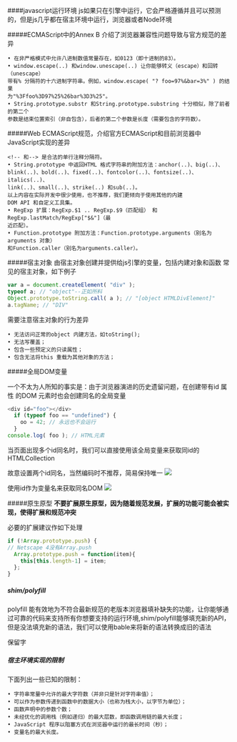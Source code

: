 ####javascript运行环境
js如果只在引擎中运行，它会严格遵循并且可以预测的，但是js几乎都在宿主环境中运行，浏览器或者Node环境

#####ECMAScript中的Annex B
介绍了浏览器兼容性问题导致与官方规范的差异

    • 在非严格模式中允许八进制数值常量存在，如0123（即十进制的83）。
    • window.escape(..) 和window.unescape(..) 让你能够转义（escape）和回转（unescape）
    带有% 分隔符的十六进制字符串。例如，window.escape( "? foo=97%&bar=3%" ) 的结果
    为"%3Ffoo%3D97%25%26bar%3D3%25"。
    • String.prototype.substr 和String.prototype.substring 十分相似，除了前者的第二个
    参数是结束位置索引（非自包含），后者的第二个参数是长度（需要包含的字符数）。

#####Web ECMAScript规范，介绍官方ECMAScript和目前浏览器中JavaScript实现的差异

    <!-- 和--> 是合法的单行注释分隔符。
    • String.prototype 中返回HTML 格式字符串的附加方法：anchor(..)、big(..)、
    blink(..)、bold(..)、fixed(..)、fontcolor(..)、fontsize(..)、italics(..)、
    link(..)、small(..)、strike(..) 和sub(..)。
    以上内容在实际开发中很少使用，也不推荐，我们更倾向于使用其他的内建
    DOM API 和自定义工具集。
    • RegExp 扩展：RegExp.$1 .. RegExp.$9（匹配组） 和RegExp.lastMatch/RegExp["$&"]（最
    近匹配）。
    • Function.prototype 附加方法：Function.prototype.arguments（别名为arguments 对象）
    和Function.caller（别名为arguments.caller）。

#####宿主对象 由宿主对象创建并提供给js引擎的变量，包括内建对象和函数
常见的宿主对象，如下例子
```js
var a = document.createElement( "div" );
typeof a; // "object"--正如所料
Object.prototype.toString.call( a ); // "[object HTMLDivElement]"
a.tagName; // "DIV"
```
需要注意宿主对象的行为差异

    • 无法访问正常的object 内建方法，如toString();
    • 无法写覆盖；
    • 包含一些预定义的只读属性；
    • 包含无法将this 重载为其他对象的方法；

#####全局DOM变量

一个不太为人所知的事实是：由于浏览器演进的历史遗留问题，在创建带有id 属性
的DOM 元素时也会创建同名的全局变量
```js
<div id="foo"></div>
  if (typeof foo == "undefined") {
    oo = 42; // 永远也不会运行
  }
console.log( foo ); // HTML元素
```
当页面出现多个id同名时，我们可以直接使用该全局变量来获取同id的HTMLCollection

故意设置两个id同名，当然编码时不推荐，简易保持唯一
![](https://img2018.cnblogs.com/blog/1361028/201903/1361028-20190321005447181-2011121765.png)

使用id作为变量名来获取同名DOM
![](https://img2018.cnblogs.com/blog/1361028/201903/1361028-20190321005517270-736407046.png)

#####原生原型
**不要扩展原生原型，因为随着规范发展，扩展的功能可能会被实现，使得扩展和规范冲突**

必要的扩展建议作如下处理
```js
if (!Array.prototype.push) {
// Netscape 4没有Array.push
  Array.prototype.push = function(item){
    this[this.length-1] = item;
  };
}
```

##### shim/polyfill

polyfill 能有效地为不符合最新规范的老版本浏览器填补缺失的功能，让你能够通过可靠的代码来支持所有你想要支持的运行环境,shim/polyfill能够填充新的API，但是没法填充新的语法，我们可以使用bable来将新的语法转换成旧的语法

保留字

##### 宿主环境实现的限制

下面列出一些已知的限制：

    • 字符串常量中允许的最大字符数（并非只是针对字符串值）；
    • 可以作为参数传递到函数中的数据大小（也称为栈大小，以字节为单位）；
    • 函数声明中的参数个数；
    • 未经优化的调用栈（例如递归）的最大层数，即函数调用链的最大长度；
    • JavaScript 程序以阻塞方式在浏览器中运行的最长时间（秒）；
    • 变量名的最大长度。